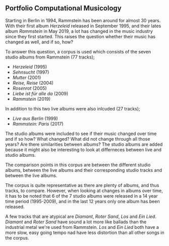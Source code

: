 ## Portfolio Computational Musicology

Starting in Berlin in 1994, Rammstein has been around for almost 30 years. With their first album *Herzeleid* released in September 1995, and their lates album *Rammstein* in May 2019, a lot has changed in the music industry since they first started. This raises the question whether their music has changed as well, and if so, how?

To answer this question, a corpus is used which consists of  the seven studio albums from Rammstein (77 tracks);

* *Herzeleid* (1995)
* *Sehnsucht* (1997)
* *Mutter* (2001)
* *Reise, Reise* (2004)
* *Rosenrot* (2005)
* *Liebe ist für alle da* (2009)
* *Rammstein* (2019)

In addition to this two live albums were also inlcuded (27 tracks);

* *Live aus Berlin* (1999)
* *Rammstein: Paris* (2017)

The studio albums were included to see if their music changed over time and if so how? What changed? What did not change through all those years? Are there similarities between albums?
The studio albums are added because it might also be interesting to look at differneces between live and studio albums.

The comparison points in this corpus are between the different studio albums, between the live albums and their corresponding studio tracks and between the live albums.

The corpus is quite representative as there are plenty of albums, and thus tracks, to compare. However, when looking at changes in albums over time, it has to be noted that 6 of the 7 studio albums were released in a 14 year time period (1995-2009), and in the last 12 years only one album has been released.

A few tracks that are atypical are *Diamant*, *Roter Sand*, *Los* and *Ein Lied*. *Diamant* and *Roter Sand* have sound a lot more like ballads than the industrial metal we're used from Rammstein. *Los* and *Ein Lied* both have a more slow, easy going tempo nad have less distortion than all other songs in the corpus.
